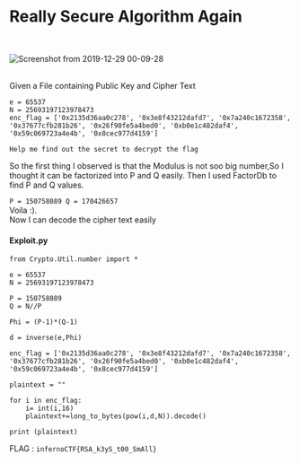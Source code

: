 <h1>Really Secure Algorithm Again</h1><br/>

![Screenshot from 2019-12-29 00-09-28](https://user-images.githubusercontent.com/46676598/71548211-15457a80-29d1-11ea-8d49-a6625f518c4f.png)


<br/>
Given a File containing Public Key and Cipher Text

```
e = 65537
N = 25693197123978473
enc_flag = ['0x2135d36aa0c278', '0x3e8f43212dafd7', '0x7a240c1672358', '0x37677cfb281b26', '0x26f90fe5a4bed0', '0xb0e1c482daf4', '0x59c069723a4e4b', '0x8cec977d4159']

Help me find out the secret to decrypt the flag
```
So the first thing I observed is that the Modulus is not soo big number,So I thought it can be factorized into P and Q easily.
Then I used FactorDb to find P and Q values.

`
P = 150758089
Q = 170426657
`
<br/>Voila :).<br/>
Now I can decode the cipher text easily

<h4>Exploit.py</h4>

```
from Crypto.Util.number import *

e = 65537
N = 25693197123978473

P = 150758089
Q = N//P

Phi = (P-1)*(Q-1)

d = inverse(e,Phi)

enc_flag = ['0x2135d36aa0c278', '0x3e8f43212dafd7', '0x7a240c1672358', '0x37677cfb281b26', '0x26f90fe5a4bed0', '0xb0e1c482daf4', '0x59c069723a4e4b', '0x8cec977d4159']

plaintext = ""

for i in enc_flag:
	i= int(i,16)
	plaintext+=long_to_bytes(pow(i,d,N)).decode()

print (plaintext)

```

FLAG : `infernoCTF{RSA_k3yS_t00_SmAll}`
